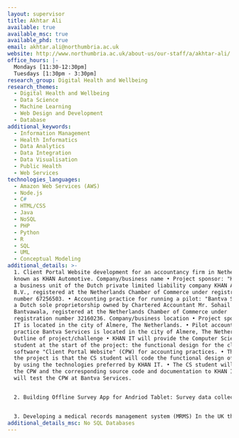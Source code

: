 ```yaml
---
layout: supervisor
title: Akhtar Ali
available: true
available_msc: true
available_phd: true
email: akhtar.ali@northumbria.ac.uk
website: http://www.northumbria.ac.uk/about-us/our-staff/a/akhtar-ali/
office_hours: |-
  Mondays [11:30-12:30pm] 
  Tuesdays [1:30pm - 3:30pm] 
research_group: Digital Health and Wellbeing
research_themes:
  - Digital Health and Wellbeing
  - Data Science
  - Machine Learning
  - Web Design and Development
  - Database
additional_keywords:
  - Information Management
  - Health Informatics
  - Data Analytics
  - Data Integration
  - Data Visualisation
  - Public Health
  - Web Services
technologies_languages:
  - Amazon Web Services (AWS)
  - Node.js
  - C#
  - HTML/CSS
  - Java
  - NoSQL
  - PHP
  - Python
  - R
  - SQL
  - UML
  - Conceptual Modeling
additional_details: >-
  1. Client Portal Website development for an accountancy firm in Netherlands,
  known as KHAN Automotive. Company/business name • Project sponsor: "KHAN IT",
  a business unit of the Dutch private limited liability company KHAN Automotive
  B.V., registered at the Netherlands Chamber of Commerce under registration
  number 67256503. • Accounting practice for running a pilot: "Bantva Services",
  a Dutch sole proprietorship owned by Chartered Accountant Mr. Sohail
  Bantvawala, registered at the Netherlands Chamber of Commerce under
  registration number 32160236. Company/business location • Project sponsor KHAN
  IT is located in the city of Almere, The Netherlands. • Pilot accounting
  practice Bantva Services is located in the city of Almere, The Netherlands.
  Outline of project/challenge • KHAN IT will provide the Computer Science (CS)
  student at the start of the project: the functional design for the cloud-based
  software "Client Portal Website" (CPW) for accounting practices. • The aim of
  the project is that the CS student will code the functional design of the CPW
  by using the technologies preferred by KHAN IT. • The CS student will deliver
  the CPW and the corresponding source code and documentation to KHAN IT who
  will test the CPW at Bantva Services. 


  2. Building Offline Survey App for Andriod Tablet: Survey data collection websites like SurveyMonkey requires internet connectivity in order to enter or collect survey data. If you are outside away from a desktop environment and wants to collect survey data through a laptop or mobile tablet, you need internet connection, which adds to the cost of data collection and mobile internet connections may be dropped in some congested urban or remote rural areas. 


  3. Developing a medical records management system (MRMS) In the UK there are two competing software solutions used by GPs for recording and managing patients clinical data, i.e., EMIS Web and SystmOne. However, these are commercial proprietary systems only licenced to be used within the UK by NHS GP services. This project tries to provide a lightweight and freely available alternative solution to these systems but at the same time cover essential features useful for a clinical environment. The project involves analysing available patient records and clinical systems and then identifying and specifying requirements, designing and developing a prototype MRMS using suitable and mostly freeware (software tools and packages with free public licencing). EMIS Web: A clinical system for delivering integrated healthcare. EMIS Web allows healthcare professionals to record, share and use vital information, so they can provide better, more efficient care. More on https://www.emishealth.com/products/emis-web/?tab=primary-care SystmOne is a pioneering clinical system which fully supports a ground-breaking vision for a ‘one patient, one record’ model of healthcare. Using SystmOne, clinicians can access a single source of information, detailing a patient’s contact with the health service across a lifetime. More on https://www.tpp-uk.com/products/systmone
additional_details_msc: No SQL Databases
---
```

